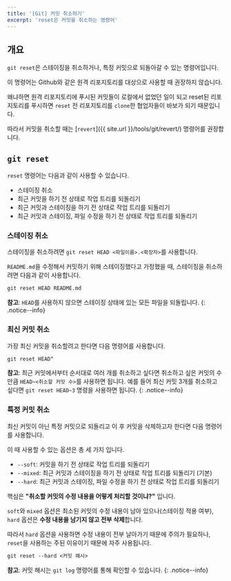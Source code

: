 ```yaml
---
title: '[Git] 커밋 취소하기'
excerpt: 'reset은 커밋을 취소하는 명령어'
---
```


## 개요

`git reset`은 스테이징을 취소하거나, 특정 커밋으로 되돌아갈 수 있는 명령어입니다.

이 명령어는 Github와 같은 원격 리포지토리를 대상으로 사용할 때 권장하지 않습니다.

왜냐하면 원격 리포지토리에 푸시된 커밋들이 로컬에서 없었던 일이 되고 reset된 리포지토리를 푸시하면 `reset` 전 리포지토리를 `clone`한 협업자들이 바보가 되기 때문입니다.

따라서 커밋을 취소할 때는 [`revert`]({{ site.url }}/tools/git/revert/) 명령어를 권장합니다.

## `git reset`

`reset` 명령어는 다음과 같이 사용할 수 있습니다.

- 스테이징 취소
- 최근 커밋을 하기 전 상태로 작업 트리를 되돌리기
- 최근 커밋과 스테이징을 하기 전 상태로 작업 트리를 되돌리기
- 최근 커밋과 스테이징, 파일 수정을 하기 전 상태로 작업 트리를 되돌리기

### 스테이징 취소

스테이징을 취소하려면 `git reset HEAD <파일이름>.<확장자>`를 사용합니다.

`README.md`을 수정해서 커밋하기 위해 스테이징했다고 가정했을 때, 스테이징을 취소하려면 다음과 같이 사용합니다.

```markdown
git reset HEAD README.md
```

**참고**: `HEAD`를 사용하지 않으면 스테이징 상태에 있는 모든 파일을 되돌립니다.
{: .notice--info}

### 최신 커밋 취소

가장 최신 커밋을 취소할려고 한다면 다음 명령어를 사용합니다.

```markdown
git reset HEAD^
```

**참고**: 최근 커밋에서부터 순서대로 여러 개를 취소하고 싶다면 취소하고 싶은 커밋의 수만큼 `HEAD~<취소할 커밋 수>`를 사용하면 됩니다. 예를 들어 최신 커밋 3개를 취소하고 싶다면 `git reset HEAD~3` 명령을 사용하면 됩니다.
{: .notice--info}

### 특정 커밋 취소

최신 커밋이 아닌 특정 커밋으로 되돌리고 이 후 커밋을 삭제하고자 한다면 다음 명령어를 사용합니다.

이 때 사용할 수 있는 옵션은 총 세 가지 입니다.

- `--soft`: 커밋을 하기 전 상태로 작업 트리를 되돌리기
- `--mixed`: 최근 커밋과 스테이징을 하기 전 상태로 작업 트리를 되돌리기 (기본)
- `--hard`: 최근 커밋과 스테이징, 파일 수정을 하기 전 상태로 작업 트리를 되돌리기

핵심은 **"취소할 커밋의 수정 내용을 어떻게 처리할 것이냐?"** 입니다.

`soft`와 `mixed` 옵션은 최소된 커밋의 수정 내용이 남아 있으나(스테이징 적용 여부), `hard` 옵션은 **수정 내용을 남기지 않고 전부 삭제**합니다.

따라서 `hard` 옵션을 사용하면 수정 내용이 전부 날아가기 때문에 주의가 필요하나, `reset`을 사용하는 주된 이유이기 때문에 자주 사용됩니다.

```markdown
git reset --hard <커밋 해시>
```

**참고**: 커밋 해시는 `git log` 명령어를 통해 확인할 수 있습니다.
{: .notice--info}
